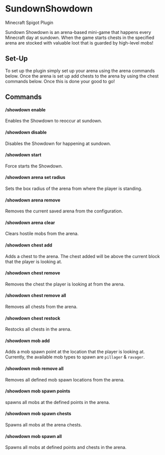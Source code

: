 # SundownShowdown
Minecraft Spigot Plugin

Sundown Showdown is an arena-based mini-game that happens every Minecraft day at sundown. When the game starts chests in the specified arena are stocked with valuable loot that is guarded by high-level mobs!

## Set-Up
To set up the plugin simply set up your arena using the arena commands below. Once the arena is set up add chests to the arena by using the chest commands below. Once this is done your good to go!

## Commands
#### /showdown enable
Enables the Showdown to reoccur at sundown.

#### /showdown disable
Disables the Showdown for happening at sundown.

#### /showdown start
Force starts the Showdown.

#### /showdown arena set radius <radius>
Sets the box radius of the arena from where the player is standing.

#### /showdown arena remove
Removes the current saved arena from the configuration.

#### /showdown arena clear
Clears hostile mobs from the arena.

#### /showdown chest add
Adds a chest to the arena. The chest added will be above the current block that the player is looking at.

#### /showdown chest remove
Removes the chest the player is looking at from the arena.

#### /showdown chest remove all
Removes all chests from the arena.

#### /showdown chest restock
Restocks all chests in the arena.

#### /showdown mob add <mob type>
Adds a mob spawn point at the location that the player is looking at. Currently, the available mob types to spawn are `pillager` & `ravager`.

#### /showdown mob remove all
Removes all defined mob spawn locations from the arena.

#### /showdown mob spawn points
spawns all mobs at the defined points in the arena.

#### /showdown mob spawn chests
Spawns all mobs at the arena chests.

#### /showdown mob spawn all
Spawns all mobs at defined points and chests in the arena.
